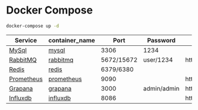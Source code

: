 # Docker Compose

```bash
docker-compose up -d
```

| Service | container_name | Port | Password | URL |
|---------|----------------|------|----------|-----|
| [MySql](https://www.mysql.com/) |  [mysql](https://hub.docker.com/_/mysql) | 3306 | 1234 | |
| [RabbitMQ](https://www.rabbitmq.com/) | [rabbitmq](https://hub.docker.com/_/rabbitmq) | 5672/15672 | user/1234 | http://localhost:15672/ |
| [Redis](https://redis.io/) | [redis](https://hub.docker.com/_/redis) | 6379/6380 | | |
| [Prometheus](https://prometheus.io/) | [prometheus](https://hub.docker.com/r/prom/prometheus) | 9090 | | http://localhost:9090/ |
| [Grapana](https://grafana.com/) | [grapana](https://hub.docker.com/r/grafana/grafana) | 3000 | admin/admin | http://localhost:3000/login |
| [Influxdb](https://www.influxdata.com/) | [influxdb](https://hub.docker.com/_/influxdb) | 8086 | | http://localhost:8086/ |
